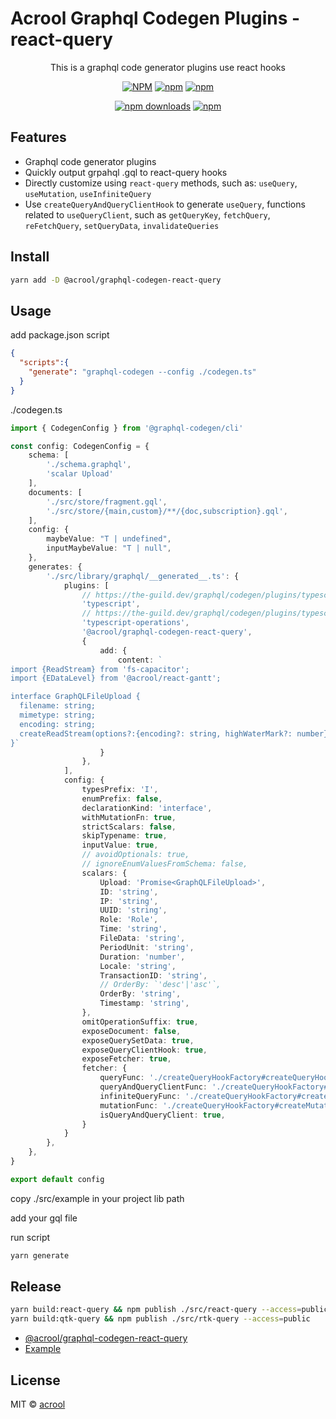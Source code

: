 # Acrool Graphql Codegen Plugins - react-query

<p align="center">
    This is a graphql code generator plugins use react hooks
</p>

<div align="center">

[![NPM](https://img.shields.io/npm/v/@acrool/graphql-codegen-react-query.svg?style=for-the-badge)](https://www.npmjs.com/package/@acrool/graphql-codegen-react-query)
[![npm](https://img.shields.io/bundlejs/size/@acrool/graphql-codegen-react-query?style=for-the-badge)](https://github.com/acrool/@acrool/graphql-codegen-react-query/blob/main/LICENSE)
[![npm](https://img.shields.io/npm/l/@acrool/graphql-codegen-react-query?style=for-the-badge)](https://github.com/acrool/react-picker/blob/main/LICENSE)

[![npm downloads](https://img.shields.io/npm/dm/@acrool/graphql-codegen-react-query.svg?style=for-the-badge)](https://www.npmjs.com/package/@acrool/graphql-codegen-react-query)
[![npm](https://img.shields.io/npm/dt/@acrool/graphql-codegen-react-query.svg?style=for-the-badge)](https://www.npmjs.com/package/@acrool/graphql-codegen-react-query)

</div>


## Features

- Graphql code generator plugins
- Quickly output grpahql .gql to react-query hooks
- Directly customize using `react-query` methods, such as: `useQuery`, `useMutation`, `useInfiniteQuery`
- Use `createQueryAndQueryClientHook` to generate `useQuery`, functions related to `useQueryClient`, such as `getQueryKey`, `fetchQuery`, `reFetchQuery`, `setQueryData`, `invalidateQueries`


## Install

```bash
yarn add -D @acrool/graphql-codegen-react-query
```

## Usage


add package.json script

```json
{
  "scripts":{
    "generate": "graphql-codegen --config ./codegen.ts"
  }
}
```


./codegen.ts

```ts
import { CodegenConfig } from '@graphql-codegen/cli'

const config: CodegenConfig = {
    schema: [
        './schema.graphql',
        'scalar Upload'
    ],
    documents: [
        './src/store/fragment.gql',
        './src/store/{main,custom}/**/{doc,subscription}.gql',
    ],
    config: {
        maybeValue: "T | undefined",
        inputMaybeValue: "T | null",
    },
    generates: {
        './src/library/graphql/__generated__.ts': {
            plugins: [
                // https://the-guild.dev/graphql/codegen/plugins/typescript/typescript
                'typescript',
                // https://the-guild.dev/graphql/codegen/plugins/typescript/typescript-operations
                'typescript-operations',
                '@acrool/graphql-codegen-react-query',
                {
                    add: {
                        content: `
import {ReadStream} from 'fs-capacitor';
import {EDataLevel} from '@acrool/react-gantt';

interface GraphQLFileUpload {
  filename: string;
  mimetype: string;
  encoding: string;
  createReadStream(options?:{encoding?: string, highWaterMark?: number}): ReadStream;
}`
                    }
                },
            ],
            config: {
                typesPrefix: 'I',
                enumPrefix: false,
                declarationKind: 'interface',
                withMutationFn: true,
                strictScalars: false,
                skipTypename: true,
                inputValue: true,
                // avoidOptionals: true,
                // ignoreEnumValuesFromSchema: false,
                scalars: {
                    Upload: 'Promise<GraphQLFileUpload>',
                    ID: 'string',
                    IP: 'string',
                    UUID: 'string',
                    Role: 'Role',
                    Time: 'string',
                    FileData: 'string',
                    PeriodUnit: 'string',
                    Duration: 'number',
                    Locale: 'string',
                    TransactionID: 'string',
                    // OrderBy: `'desc'|'asc'`,
                    OrderBy: 'string',
                    Timestamp: 'string',
                },
                omitOperationSuffix: true,
                exposeDocument: false,
                exposeQuerySetData: true,
                exposeQueryClientHook: true,
                exposeFetcher: true,
                fetcher: {
                    queryFunc: './createQueryHookFactory#createQueryHook',
                    queryAndQueryClientFunc: './createQueryHookFactory#createQueryAndQueryClientHook',
                    infiniteQueryFunc: './createQueryHookFactory#createInfiniteQueryHook',
                    mutationFunc: './createQueryHookFactory#createMutationHook',
                    isQueryAndQueryClient: true,
                }
            }
        },
    },
}

export default config
```

copy ./src/example in your project lib path

add your gql file

run script

```bash
yarn generate
```





## Release

```bash
yarn build:react-query && npm publish ./src/react-query --access=public
yarn build:qtk-query && npm publish ./src/rtk-query --access=public
```

- [@acrool/graphql-codegen-react-query](https://github.com/acrool/acrool-graphql-codegen/tree/main/src/react-query)
- [Example](./src/example)


## License

MIT © [acrool](https://github.com/acrool)
